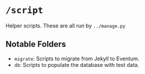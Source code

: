 # `/script`

Helper scripts. These are all run by `../manage.py`

## Notable Folders

- `migrate`: Scripts to migrate from Jekyll to Eventum.
- `db`: Scripts to populate the database with test data.